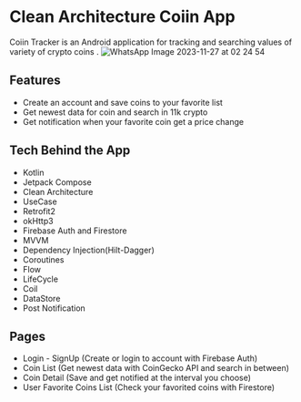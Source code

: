 
# Clean Architecture Coiin App

Coiin Tracker  is an Android application for tracking and searching values of variety of crypto coins .
![WhatsApp Image 2023-11-27 at 02 24 54](https://github.com/nsi-cyber/CoiinTrackerApp/assets/73956606/1ce369ce-f07f-46d0-886e-05bbe0d3b825)
## Features

- Create an account and save coins to your favorite list
- Get newest data for coin and search in 11k crypto
- Get notification when your favorite coin get a price change

## Tech Behind the App

- Kotlin
- Jetpack Compose
- Clean Architecture
- UseCase
- Retrofit2
- okHttp3
- Firebase Auth and Firestore
- MVVM
- Dependency Injection(Hilt-Dagger)
- Coroutines
- Flow
- LifeCycle
- Coil
- DataStore
- Post Notification


## Pages

- Login - SignUp (Create or login to account with Firebase Auth)
- Coin List (Get newest data with CoinGecko API and search in between)
- Coin Detail (Save and get notified at the interval you choose)
- User Favorite Coins List (Check your favorited coins with Firestore)


